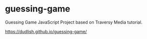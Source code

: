 # guessing-game
Guessing Game JavaScript Project based on Traversy Media tutorial.

https://dudlish.github.io/guessing-game/
